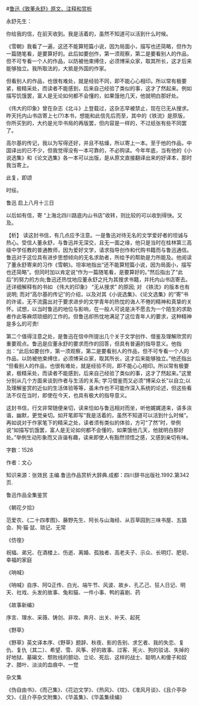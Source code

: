 #[鲁迅《致董永舒》原文、注释和赏析](https://www.vrrw.net/wx/9468.html)

永舒先生：

你给我的信，在前天收到。我是活着的，虽然不知道可以活到什么时候。

《雪朝》我看了一遍，这还不能算短篇小说，因为局面小，描写也还简略，但作为一篇随笔看，是要算好的。此后如要创作，第一须观察，第二是要看别人的作品，但不可专看一个人的作品，以防被他束缚住，必须博采众家，取其所长，这才后来能够独立。我所取法的，大抵是外国的作家。

但看别人的作品，也很有难处，就是经验不同，即不能心心相印。所以常有极要紧，极精采处，而读者不能感到，后来自己经验了类似的事，这才了然起来。例如描写饥饿罢，富人是无论如何都不会懂的，如果饿他几天，他就明白那好处。

《伟大的印象》曾在杂志《北斗》上登载过，这杂志早被禁止，现在已无从搜求。昨天托内山书店寄上七(?)本书，想能和此信先后而至，其中的《铁流》是原版，你所买到的，大约是光华书局的再版罢，但内容是一样的，不过纸张有些不同罢了。

高尔基的传记，我以为写得还好，并且不枯燥，所以寄上一本。至于他的作品，中国译出的已不少，但我觉得没有一本可靠的，不必购读。今年年底，当有他的《小说选集》和《论文选集》各一本可以出版，是从原文直接翻译出来的好译本，那时我当寄上。

此复，即颂

时绥。

鲁迅 启上八月十三日

以后如有信，寄 “上海北四川路底内山书店”收转，则比较的可以收到得快。又及。



【析】 读这封书信，有几点应予注意。一是鲁迅对待无名的文学爱好者的坦诚与热心。受信人董永舒，与鲁迅并无深交，且无一面之缘，他只是当时在桂林第三高级中学任教的普通教师，因为爱好文学，请求指导创作和代购书籍而与鲁迅通信。鲁迅对于这位具有进步思想倾向的无名求助者，所给予的帮助是力所能及。他阅读了董永舒寄来的习作《雪朝》。坦率地指出“还不能算短篇小说，因为局面小，描写也还简略”。但同时加以肯定说“作为一篇随笔看，是要算好的。”然后指出了“此后”的努力的方向;鲁迅还热忱地应董永舒之托为其搜求书籍，并托内山书店寄去。还详细解释有的书如 《伟大的印象》 “无从搜求” 的原因; 对 《铁流》的版本也有说明; 而对“高尔基的传记”的介绍，以及对其《小说选集》、《论文选集》的“寄”书的许诺，无不流露出对于要求进步的文学青年的热忱的诲人不倦的精神和真挚的关怀。试想，以当时鲁迅的地位与影响，在一般人可说是决不愿去为一个陌生的求助者作此等麻烦琐细的工作的。但鲁迅却热忱地满足了这位青年人的要求，这种精神是多么的可贵!

第二个值得注意之处，是鲁迅在信中所提出几个关于文学创作、借鉴及理解欣赏的重要观点。鲁迅是应董永舒的要求而作的回答，但具有普遍的指导意义。他指出：“此后如要创作，第一须观察，第二是要看别人的作品，但不可专看一个人的作品，以防被他束缚住，必须博采众家，取其所长，这才后来能够独立。”他还指出 “但看别人的作品，也很有难处，就是经验不同，即不能心心相印。所以常有极要紧，极精采处，而读者不能感到，后来自己经验了类似的事，这才了然起来。”这里分别从几个方面来谈到作者与生活的关系; 学习借鉴而又必须“博采众长”以自立;以及理解鉴赏的近似的生活体验等等，虽未作也不可能作深入系统的论述，但这些看法不仅在当时，即使在今天，也具有极大的指导意义。

这封书信，行文非常随便亲切，读来恰如与鲁迅相对而坐，听他娓娓道来，语多诙谐，幽默，更觉亲切。如开笔即写“我是活着的，虽然不知道可以活到什么时候”。再如说对于作家笔下的精采之处，读者须有类似的体验，方可“了然”时，举例说“如描写饥饿罢，富人是无论如何都不会懂的，如果饿他几天，他就明白那好处。”举例生动形象而又诙谐有趣，读来即使人有豁然领悟之感，又感到亲切有味。

字数：1526

作者：文心

知识来源：张效民 主编.鲁迅作品赏析大辞典.成都：四川辞书出版社.1992.第342页.

鲁迅作品全集鉴赏

《朝花夕拾》

范爱农、《二十四孝图》、藤野先生、阿长与山海经、从百草园到三味书屋、五猖会、狗·猫·鼠、琐记、无常

《仿徨》

祝福、弟兄、在酒楼上、伤逝、离婚、孤独者、高老夫子、示众、长明灯、肥皂、幸福的家庭

《呐喊》

《呐喊》自序、阿Q正传、白光、端午节、风波、故乡、孔乙己、狂人日记、明天、社戏、头发的故事、兔和猫、一件小事、鸭的喜剧、药

《故事新编》

序言、理水、采薇、铸剑、非攻、奔月、出关、补天、起死

《野草》

《野草》英文译本序、《野草》题辞、秋夜、影的告别、求乞者、我的失恋、复仇、复仇〔其二〕、希望、雪、风筝、好的故事、过客、死火、狗的驳诘、失掉的好地狱、墓碣文、颓败线的颤动、立论、死后、这样的战士、聪明人和傻子和奴才、腊叶、淡淡的血痕中、一觉

杂文集

《伪自由书》、《而己集》、《花边文学》、《热风》、《坟》、《准风月谈》、《且介亭杂文》、《且介亭杂文附集》、《华盖集》、《华盖集续编》


